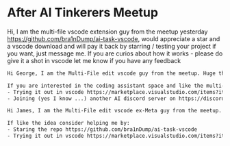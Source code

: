 # After AI Tinkerers Meetup

Hi, I am the multi-file vscode extension guy from the meetup yesterday https://github.com/bra1nDump/ai-task-vscode, would appreciate a star and a vscode download and will pay it back by starring / testing your project if you want, just message me.
If you are curios about how it works - please do give it a shot in vscode let me know if you have any feedback

```txt
Hi George, I am the Multi-File edit vscode guy from the meetup. Huge thanks for starring the repository! Let me know how I can pay it back :D

If you are interested in the coding assistant space and like the multi-file editing approach I am suggesting consider helping me by
- Trying it out in vscode https://marketplace.visualstudio.com/items?itemName=bra1ndump.ai-task
- Joining (yes I know ...) another AI discord server on https://discord.gg/2HSphAM2
```

```txt
Hi James, I am the Multi-File edit vscode ex-Meta guy from the meetup.

If like the idea consider helping me by:
- Staring the repo https://github.com/bra1nDump/ai-task-vscode
- Trying it out in vscode https://marketplace.visualstudio.com/items?itemName=bra1ndump.ai-task
```
